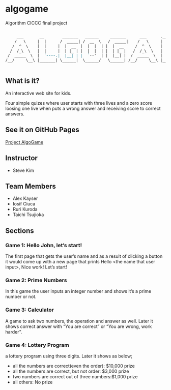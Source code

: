 # algogame
Algorithm CICCC final project
```markdown

     ___       __        _______   ______     _______      ___      .___  ___.  _______ 
    /   \     |  |      /  _____| /  __  \   /  _____|    /   \     |   \/   | |   ____|
   /  ^  \    |  |     |  |  __  |  |  |  | |  |  __     /  ^  \    |  \  /  | |  |__   
  /  /_\  \   |  |     |  | |_ | |  |  |  | |  | |_ |   /  /_\  \   |  |\/|  | |   __|  
 /  _____  \  |  `----.|  |__| | |  `--'  | |  |__| |  /  _____  \  |  |  |  | |  |____ 
/__/     \__\ |_______| \______|  \______/   \______| /__/     \__\ |__|  |__| |_______|
                                                                                        
```                                                                               
## What is it?
An interactive web site for kids.

Four simple quizes where user starts with three lives and a zero score 
loosing one live when puts a wrong answer and receiving score to correct answers.

## See it on GitHub Pages
[Project AlgoGame](https://akctba.github.io/algogame)

## Instructor
* Steve Kim

## Team Members

* Alex Kayser
* Iosif Ciuca
* Ruri Kuroda
* Taichi Tsujioka

## Sections
### Game 1: Hello John, let’s start!
The first page that gets the user’s name and as a result of clicking a button it would come up
with a new page that prints
Hello &lt;the name that user input&gt;, Nice work! Let’s start!

### Game 2: Prime Numbers
In this game the user inputs an integer number and shows it’s a prime number or not.

### Game 3: Calculator
A game to ask two numbers, the operation and answer as well. Later it shows correct answer with “You are
correct” or “You are wrong, work harder”.

### Game 4: Lottery Program

a lottery program using three digits. Later it shows as below;
* all the numbers are correct(even the order): $10,000 prize
* all the numbers are correct, but not order: $3,000 prize
* two numbers are correct out of three numbers:$1,000 prize
* all others: No prize

